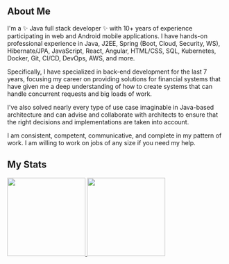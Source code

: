 ## About Me

I'm a ✨ Java full stack developer ✨ with 10+ years of experience participating in web and Android mobile applications. I have hands-on professional experience in Java, J2EE, Spring (Boot, Cloud, Security, WS), Hibernate/JPA, JavaScript, React, Angular, HTML/CSS, SQL, Kubernetes, Docker, Git, CI/CD, DevOps, AWS, and more.

Specifically, I have specialized in back-end development for the last 7 years, focusing my career on providing solutions for financial systems that have given me a deep understanding of how to create systems that can handle concurrent requests and big loads of work.

I've also solved nearly every type of use case imaginable in Java-based architecture and can advise and collaborate with architects to ensure that the right decisions and implementations are taken into account.

I am consistent, competent, communicative, and complete in my pattern of work. I am willing to work on jobs of any size if you need my help.

## My Stats

<p>
<a href="https://github.com/owenall">
  <img height="180em" src="https://github-readme-stats-eight-theta.vercel.app/api?username=smiledev1230&show_icons=true&theme=algolia&include_all_commits=true&count_private=true"/>
  <img height="180em" src="https://github-readme-stats-eight-theta.vercel.app/api/top-langs/?username=owenall&layout=compact&langs_count=8&theme=algolia"/>
</a>
</p>
